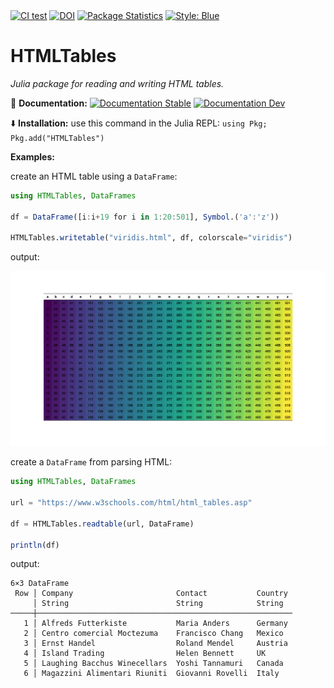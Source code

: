 <div>
<a href="https://github.com/cecoeco/HTMLTables.jl/actions/workflows/CI.yml"><img alt="CI test" src="https://github.com/cecoeco/HTMLTables.jl/actions/workflows/CI.yml/badge.svg"></a>
<a href="https://zenodo.org/doi/10.5281/zenodo.11253769"><img src="https://zenodo.org/badge/779591300.svg" alt="DOI"></a>
<a href="https://juliapkgstats.com/pkg/HTMLTables"><img src="https://img.shields.io/badge/dynamic/json?url=http%3A%2F%2Fjuliapkgstats.com%2Fapi%2Fv1%2Fmonthly_downloads%2FHTMLTables&query=total_requests&suffix=%2Fmonth&label=Downloads" alt="Package Statistics"></a>
<a href="https://github.com/JuliaDiff/BlueStyle"><img alt="Style: Blue" src="https://img.shields.io/badge/code%20style-blue-4495d1.svg"></a>

</div>

# HTMLTables

<i>Julia package for reading and writing HTML tables.</i>

:book: **Documentation:** <a href="https://cecoeco.github.io/HTMLTables.jl/stable/"><img src="https://img.shields.io/badge/docs-stable-aquamarine.svg" alt="Documentation Stable" /></a> <a href="https://cecoeco.github.io/HTMLTables.jl/dev/"><img src="https://img.shields.io/badge/docs-dev-aquamarine.svg" alt="Documentation Dev"></a>

:arrow_down: **Installation:** use this command in the Julia REPL: `using Pkg; Pkg.add("HTMLTables")`

**Examples:**

create an HTML table using a `DataFrame`:

```julia
using HTMLTables, DataFrames

df = DataFrame([i:i+19 for i in 1:20:501], Symbol.('a':'z'))

HTMLTables.writetable("viridis.html", df, colorscale="viridis")
```

output:

![viridis table example](examples/viridis.png)

create a `DataFrame` from parsing HTML:

```julia
using HTMLTables, DataFrames

url = "https://www.w3schools.com/html/html_tables.asp"

df = HTMLTables.readtable(url, DataFrame)

println(df)
```

output:

```
6×3 DataFrame
 Row │ Company                       Contact           Country
     │ String                        String            String
─────┼─────────────────────────────────────────────────────────
   1 │ Alfreds Futterkiste           Maria Anders      Germany
   2 │ Centro comercial Moctezuma    Francisco Chang   Mexico
   3 │ Ernst Handel                  Roland Mendel     Austria
   4 │ Island Trading                Helen Bennett     UK
   5 │ Laughing Bacchus Winecellars  Yoshi Tannamuri   Canada
   6 │ Magazzini Alimentari Riuniti  Giovanni Rovelli  Italy
```
